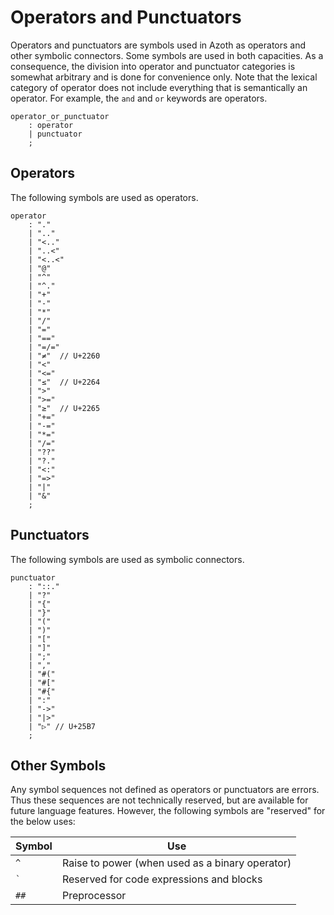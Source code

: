 # Operators and Punctuators

Operators and punctuators are symbols used in Azoth as operators and other symbolic connectors. Some
symbols are used in both capacities. As a consequence, the division into operator and punctuator
categories is somewhat arbitrary and is done for convenience only. Note that the lexical category of
operator does not include everything that is semantically an operator. For example, the `and` and
`or` keywords are operators.

```grammar
operator_or_punctuator
    : operator
    | punctuator
    ;
```

## Operators

The following symbols are used as operators.

```grammar
operator
    : "."
    | ".."
    | "<.."
    | "..<"
    | "<..<"
    | "@"
    | "^"
    | "^."
    | "+"
    | "-"
    | "*"
    | "/"
    | "="
    | "=="
    | "=/="
    | "≠"  // U+2260
    | "<"
    | "<="
    | "≤"  // U+2264
    | ">"
    | ">="
    | "≥"  // U+2265
    | "+="
    | "-="
    | "*="
    | "/="
    | "??"
    | "?."
    | "<:"
    | "=>"
    | "|"
    | "&"
    ;
```

## Punctuators

The following symbols are used as symbolic connectors.

```grammar
punctuator
    : "::."
    | "?"
    | "{"
    | "}"
    | "("
    | ")"
    | "["
    | "]"
    | ";"
    | ","
    | "#("
    | "#["
    | "#{"
    | ":"
    | "->"
    | "|>"
    | "▷" // U+25B7
    ;
```

## Other Symbols

Any symbol sequences not defined as operators or punctuators are errors. Thus these sequences are
not technically reserved, but are available for future language features. However, the following
symbols are "reserved" for the below uses:

| Symbol  | Use                                             |
| ------- | ----------------------------------------------- |
| `^`     | Raise to power (when used as a binary operator) |
| `` ` `` | Reserved for code expressions and blocks        |
| `##`    | Preprocessor                                    |
